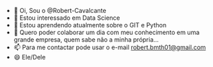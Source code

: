 - 👋 Oi, Sou o @Robert-Cavalcante
- 👀 Estou interessado em Data Science
- 🌱 Estou aprendendo atualmente sobre o GIT e Python
- 💞️ Quero poder colaborar um dia com meu conhecimento em uma grande empresa, quem sabe não a minha própria...
- 📫 Para me contactar pode usar o e-mail robert.bmth01@gmail.com
- 😄 Ele/Dele
